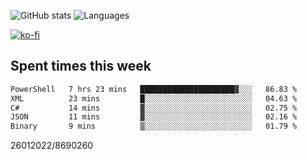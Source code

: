 ![GitHub stats](https://github-readme-stats.vercel.app/api?username=emipa606&theme=github_dark&show_icons=true) 
![Languages](https://github-readme-stats.vercel.app/api/top-langs/?username=emipa606&theme=github_dark&layout=compact)

[![ko-fi](https://ko-fi.com/img/githubbutton_sm.svg)](https://ko-fi.com/G2G55DDYD)

## Spent times this week
<!--START_SECTION:waka-->

```txt
PowerShell   7 hrs 23 mins   █████████████████████▓░░░   86.83 %
XML          23 mins         █░░░░░░░░░░░░░░░░░░░░░░░░   04.63 %
C#           14 mins         ▓░░░░░░░░░░░░░░░░░░░░░░░░   02.75 %
JSON         11 mins         ▓░░░░░░░░░░░░░░░░░░░░░░░░   02.16 %
Binary       9 mins          ▒░░░░░░░░░░░░░░░░░░░░░░░░   01.79 %
```

<!--END_SECTION:waka-->


26012022/8690260
